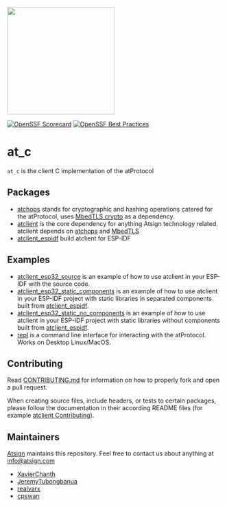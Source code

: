 <img width=250px src="https://atsign.dev/assets/img/atPlatform_logo_gray.svg?sanitize=true">

[![OpenSSF Scorecard](https://api.securityscorecards.dev/projects/github.com/atsign-foundation/at_c/badge)](https://api.securityscorecards.dev/projects/github.com/atsign-foundation/at_c)
[![OpenSSF Best Practices](https://www.bestpractices.dev/projects/8138/badge)](https://www.bestpractices.dev/projects/8138)

# at_c

`at_c` is the client C implementation of the atProtocol

## Packages

- [atchops](./packages/atchops/README.md) stands for cryptographic and hashing operations catered for the atProtocol, uses [MbedTLS crypto](https://github.com/Mbed-TLS/mbedtls) as a dependency.
- [atclient](./packages/atclient/README.md) is the core dependency for anything Atsign technology related. atclient depends on [atchops](./packages/atchops/README.md) and [MbedTLS](https://github.com/Mbed-TLS/mbedtls)
- [atclient_espidf](./packages/atclient_espidf/README.md) build atclient for ESP-IDF

## Examples

- [atclient_esp32_source](./examples/atclient_esp32_source/README.md) is an example of how to use atclient in your ESP-IDF with the source code.
- [atclient_esp32_static_components](./examples/atclient_esp32_static_components/README.md) is an example of how to use atclient in your ESP-IDF project with static libraries in separated components built from [atclient_espidf](./packages/atclient_espidf/README.md).
- [atclient_esp32_static_no_components](./examples/atclient_esp32_static_no_components/) is an example of how to use atclient in your ESP-IDF project with static libraries without components built from [atclient_espidf](./packages/atclient_espidf/README.md).
- [repl](./examples/repl/README.md) is a command line interface for interacting with the atProtocol. Works on Desktop Linux/MacOS.

## Contributing

Read [CONTRIBUTING.md](./CONTRIBUTING.md) for information on how to properly fork and open a pull request.

When creating source files, include headers, or tests to certain packages, please follow the documentation in their according README files (for example [atclient Contributing](./packages/atclient/README.md)).

## Maintainers

[Atsign](https://atsign.com/) maintains this repository. Feel free to contact us about anything at [info@atsign.com](mailto:info@atsign.com)

- [XavierChanth](https://github.com/XavierChanth)
- [JeremyTubongbanua](https://github.com/JeremyTubongbanua)
- [realvarx](https://github.com/realvarx)
- [cpswan](https://github.com/cpswan)

